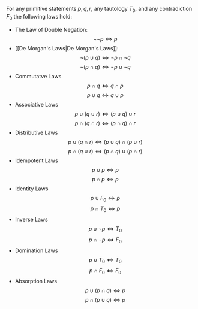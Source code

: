 For any primitive statements $p,q,r$, any tautology $T_{0}$, and any contradiction $F_{0}$ the following laws hold:
- The Law of Double Negation: 
$$
\neg\neg p \iff p
$$
- [[De Morgan's Laws|De Morgan's Laws]]:
$$
\neg (p \cup q) \iff \neg p \cap \neg q
$$
$$
\neg (p  \cap q) \iff \neg p \cup \neg q
$$
- Commutatve Laws
$$
p \cap q \iff q \cap p
$$
$$
 p \cup q \iff q \cup p
$$
- Associative Laws
$$
p \cup(q \cup r) \iff (p \cup q)\cup r 
$$
$$
 p \cap (q\cap r)\iff(p\cap q)\cap r
$$
- Distributive Laws
$$
p\cup(q\cap r)\iff(p\cup q)\cap(p\cup r)
$$
$$
 p \cap (q \cup r)\iff (p\cap q)\cup(p\cap r)
$$
- Idempotent Laws
$$
p \cup p \iff p
$$
$$
 p \cap p \iff p
$$
- Identity Laws
$$
p \cup F_{0} \iff p
$$
$$
 p \cap T_{0} \iff p
$$
- Inverse Laws
$$
p \cup \neg p \iff T_{0}
$$
$$
 p \cap \neg p \iff F_{0}
$$
- Domination Laws
$$
p \cup T_{0} \iff T_{0}
$$
$$
 p\cap F_{0} \iff F_{0}
$$
- Absorption Laws
$$
p \cup(p\cap q)\iff p
$$
$$
 p\cap(p\cup q)\iff p
$$